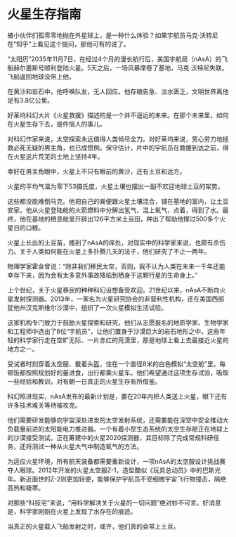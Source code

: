 # 火星生存指南

被小伙伴们孤零零地抛在外星球上，是一种什么体验？如果宇航员马克·沃特尼在“知乎”上看见这个提问，那他可有的说了。 

“太阳历”2035年11月7日，在经过4个月的漫长航行后，美国宇航局（nAsA）的飞船赫尔墨斯号顺利登陆火星。5天之后，一场风暴席卷了基地，马克·沃特尼失联。飞船返回地球没带上他。 

在黄沙和岩石中，他呼唤队友，无人回应。他存粮告急、淡水匮乏，文明世界离他足有3.8亿公里。 

好莱坞科幻大片《火星救援》描述的是一个并不遥远的未来。在那个未来里，如何在火星生存下去，是件恼人的事儿。 

对科幻作家来说，太空探索永远值得人类倾尽全力。对好莱坞来说，劳心劳力地拯救必死无疑的男主角，也已成惯例。保守估计，片中的宇航员在救援到达之前，得在火星这片荒芜的土地上坚持4年。 

幸好在男主角眼中，火星上不只有眼前的黄沙，还有土豆和远方。 

火星的平均气温为零下53摄氏度，火星土壤也摆出一副不欢迎地球土豆的架势。 

这些都没能难倒马克。他把自己的粪便跟火星土壤混合，铺在基地的室内，让土豆安家。他从火星登陆舱的火箭燃料中分解出氢气，混上氧气，点着，得到了水。最终，他在基地的栖息舱里开辟出126平方米土豆田，种出了帮助他撑过500多个火星日的口粮。 

火星上长出的土豆苗，搔到了nAsA的痒处，对现实中的科学家来说，也颇有杀伤力。关于人类如何能在火星上多扑腾几天的法子，他们研究了不止一两年。 

物理学家霍金曾说：“除非我们移民太空，否则，我不认为人类在未来一千年还能幸存下来，因为会有太多意外事故降临到栖身于这颗行星的生命身上。” 

上个世纪，关于火星移民的种种科幻设想备受欢迎。21世纪以来，nAsA不断向火星发射探测器。2013年，一家名为火星研究协会的非营利性机构，还在美国西部犹他州汉克斯维尔沙漠中，组织了一次火星模拟生活试验。 

这家机构专门致力于鼓励火星探索和研究，他们从志愿报名的地质学家、生物学家和工程师中选出了6位“宇航员”，让他们置身于沙漠巨大的岩石地形之中。这些年轻的科学家行走在空旷无际、一片赤红的荒漠里，那是地球上看上去最接近火星的地方之一。 

受试者时刻穿着太空服、戴着头盔，住在一个直径8米的白色模拟“太空舱”里，每顿饭都按照规划好的量进食，出行都乘火星车。他们希望通过这项生存试验，吸取一些经验和教训，对有朝一日真正的火星生存有所借鉴。 

科幻照进现实，nAsA发布的最新计划是，要在20年内把人类送上火星，眼下还有许多技术难关等待被攻克。 

他们需要研发能够向宇宙深处进发的太空发射系统，还需要能在深空中安全推动大负载量前进的太阳能电力推进器。一个有着小型生态系统的太空生存舱正在地球上的沙漠接受测试。正在筹建中的火星2020探测器，其目标除了完成常规科研任务，还将测试一种从火星大气中制造氧气的方法。 

为适应火星环境，所有航天装备都需要重新设计，一项nAsA的太空服设计挑战赛夺人眼球。2012年开发的火星太空服Z-1，造型酷似《玩具总动员》中的巴斯光年。新近面世的Z-2则更加轻便，能够保护宇航员不受细微宇宙飞行物撞击，隔绝高热和极寒。 

对那些“科技宅”来说，“用科学解决关于火星的一切问题”绝对妙不可言。好消息是，科学家刚刚在火星上发现了水存在的痕迹。 

当真正的火星载人飞船发射之时，或许，他们真的会带上土豆。